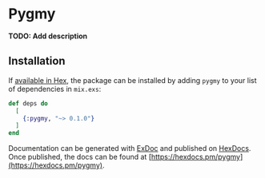 # Pygmy

**TODO: Add description**

## Installation

If [available in Hex](https://hex.pm/docs/publish), the package can be installed
by adding `pygmy` to your list of dependencies in `mix.exs`:

```elixir
def deps do
  [
    {:pygmy, "~> 0.1.0"}
  ]
end
```

Documentation can be generated with [ExDoc](https://github.com/elixir-lang/ex_doc)
and published on [HexDocs](https://hexdocs.pm). Once published, the docs can
be found at [https://hexdocs.pm/pygmy](https://hexdocs.pm/pygmy).

